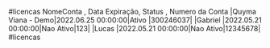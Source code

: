 #licencas
    NomeConta       , Data Expiração,   Status   , Numero da Conta
 |Quyma Viana - Demo|2022.06.25 00:00:00|Ativo    |300246037|
 |Gabriel           |2022.05.21 00:00:00|Nao Ativo|123|
 |Lucas             |2022.05.21 00:00:00|Nao Ativo|12345678|
#licencas
